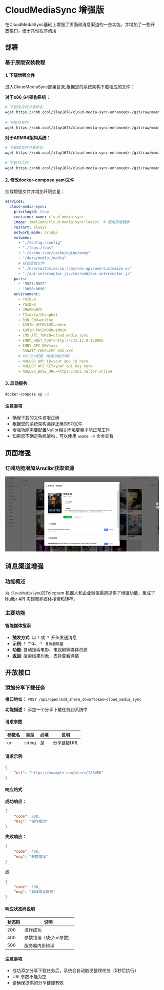 
# CloudMediaSync 增强版

在CloudMediaSync基础上增强了页面和消息渠道的一些功能，并增加了一些开放接口，便于其他程序调用

## 部署

### 基于原版安装教程


#### 1. 下载增强文件

进入CloudMediaSync部署目录,根据您的系统架构下载相应的文件：

**对于x86_64架构系统：**
```bash
# 下载SO文件并重命名
wget https://cnb.cool/ilay1678/cloud-media-sync-enhanced/-/git/raw/master/dist/usercustomize.cpython-312-x86_64-linux-gnu.so -O usercustomize.so

# 下载JS文件
wget https://cnb.cool/ilay1678/cloud-media-sync-enhanced/-/git/raw/master/dist/api-interceptor.js -O api-interceptor.js
```

**对于ARM64架构系统：**
```bash
# 下载SO文件并重命名
wget https://cnb.cool/ilay1678/cloud-media-sync-enhanced/-/git/raw/master/dist/usercustomize.cpython-312-aarch64-linux-gnu.so -O usercustomize.so

# 下载JS文件
wget https://cnb.cool/ilay1678/cloud-media-sync-enhanced/-/git/raw/master/dist/api-interceptor.js -O api-interceptor.js
```

#### 2. 修改docker-compose.yaml文件

挂载增强文件并增加环境变量：

```yaml
services:
  cloud-media-sync:
    privileged: true
    container_name: cloud-media-sync
    image: imaliang/cloud-media-sync:latest  # 使用原版镜像
    restart: always
    network_mode: bridge
    volumes:
      - "./config:/config"
      - "./logs:/logs"
      - "./cache:/var/cache/nginx/emby"
      - "/data/media:/media"
      # 挂载增强文件
      - "./usercustomize.so:/cms/cms-api/usercustomize.so"
      - "./api-interceptor.js:/cms/web/api-interceptor.js"
    ports:
      - "9527:9527"
      - "9096:9096"
    environment:
      - PUID=0
      - PGID=0
      - UMASK=022
      - TZ=Asia/Shanghai
      - RUN_ENV=online
      - ADMIN_USERNAME=admin
      - ADMIN_PASSWORD=admin
      - CMS_API_TOKEN=cloud_media_sync
      - EMBY_HOST_PORT=http://172.17.0.1:8096
      - EMBY_API_KEY=xxx
      - DONATE_CODE=CMS_XXX_XXX
      # Nullbr配置（增强功能所需）
      - NULLBR_APP_ID=your_app_id_here
      - NULLBR_API_KEY=your_api_key_here
      - NULLBR_BASE_URL=https://api.nullbr.online
```

#### 3. 启动服务

```bash
docker-compose up -d
```

#### 注意事项

- 确保下载的文件权限正确
- 根据您的系统架构选择正确的SO文件
- 增强功能需要配置Nullbr相关环境变量才能正常工作
- 如果您不确定系统架构，可以使用 `uname -m` 命令查看
## 页面增强
### 订阅功能增加从nullbr获取资源
![](https://github.com/iLay1678/cloud-media-sync-enhanced/raw/master/img/nullbr.png)
## 消息渠道增强

### 功能概述

为 `CloudMediaSynC`的Telegram 机器人和企业微信渠道提供了增强功能，集成了 Nullbr API 实现智能媒体搜索和转存。

### 主要功能

#### 智能媒体搜索
- **触发方式**: 以 `?` 或 `？` 开头发送消息
- **示例**: `? 三体`、`？ 复仇者联盟`
- **功能**: 自动搜索电影、电视剧等媒体资源
- **返回**: 搜索结果列表，支持查看详情



## 开放接口

### 添加分享下载任务

**接口地址：** `POST /api/open/add_share_down?token=cloud_media_sync`

**功能描述：** 添加一个分享下载任务到系统中

#### 请求参数

| 参数名 | 类型 | 必填 | 说明 |
|--------|------|------|------|
| url | string | 是 | 分享链接URL |

#### 请求示例

```json
{
    "url": "https://example.com/share/123456"
}
```

#### 响应格式

**成功响应：**
```json
{
    "code": 200,
    "msg": "操作成功"
}
```

**失败响应：**
```json
{
    "code": 400,
    "msg": "参数错误"
}
```

或

```json
{
    "code": 500,
    "msg": "具体错误信息"
}
```

#### 响应状态码说明

| 状态码 | 说明 |
|--------|------|
| 200 | 操作成功 |
| 400 | 参数错误（缺少url参数） |
| 500 | 服务器内部错误 |

#### 注意事项

- 成功添加分享下载任务后，系统会自动触发整理任务（5秒后执行）
- URL参数不能为空
- 请确保提供的分享链接有效
